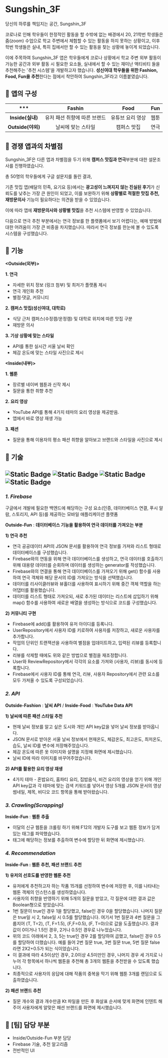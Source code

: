 # Sungshin_3F
당신의 하루를 책임지는 공간, Sungshin_3F

코로나로 인해 학우들이 한정적인 활동을 할 수밖에 없는 배경에서 20, 21학번 학생들은 줌(zoom) 수업으로 학교 주변에서 체험할 수 있는 활동을 하지 못하는 상황이고, 이후 학번 학생들은 실내, 특히 집에서만 할 수 있는 활동을 찾는 상황에 놓이게 되었습니다. 

이에 주목하여 Sungshin_3F 앱은 학우들에게 코로나 상황에서 학교 주변 외부 활동이 가능한 공간과 외부 활동 시 필요한 요소들, 실내에서 할 수 있는 재미난 액티비티 들을 추천해주는 '추천 시스템'을 개발하고자 했습니다. **성신여대 학우들을 위한 Fashion, Food, Fun을 추천**한다는 점에서 착안하여 Sungshin_3F라고 이름붙였습니다.

## 📌 앱의 구성
|***|Fashin|Food|Fun|
|:---:|:---:|:---:|:---:|
|**Inside(실내)**|유저 패션 취향에 따른 브랜드|유튜브 요리 영상|웹툰|
|**Outside(야외)**|날씨에 맞는 스타일|캠퍼스 맛집|연극|

## 📌 경쟁 앱과의 차별점
Sungshin_3F은 다른 앱과 차별점을 두기 위해 **캠퍼스 맛집과 연극**부분에 대한 설문조사를 진행하였습니다.

총 50명의 학우들에게 구글 설문지를 돌린 결과,

기존 맛집 앱(배달의 민족, 요기요 등)에서는 **광고성이 느껴지지 않는 진실된 후기**가 신뢰도를 낮추는 가장 큰 원인이 되었고, 이를 보완하기 위해 **상황별로 적절한 맛집 추천, 재방문의사** 기능이 필요하다는 의견을 받을 수 있었습니다.

이에 따라 앱에 **재방문의사와 상황별 맛집**을 추천 시스템에 반영할 수 있었습니다.

다음으로 연극 추천 부분에서는 연극 정보를 한 플랫폼에서 보기 어렵다는, 예매 방법에 대한 어려움이 가장 큰 비중을 차지했습니다. 따라서 연극 정보를 한눈에 볼 수 있도록 시스템을 구성했습니다.

## 📌 기능
**<Outside(외부)>**


**1. 연극**
   * 자세한 위치 정보 (링크 첨부) 및 최저가 플랫폼 제시
   * 연극 개인화 추천
   * 별점·댓글, 커뮤니티

**2. 캠퍼스 맛집(성신여대, 대학로)**
   * 식당 근처 캠퍼스(수정캠/운정캠) 및 대학로 위치에 따른 맛집 구분 
   * 재방문 의사

**3. 기상 상황에 맞는 스타일**
   * API를 통한 실시간 서울 날씨 확인
   * 체감 온도에 맞는 스타일 사진으로 제시

     
**<Inside(내부)>**

**1. 웹툰**
   * 장르별 네이버 웹툰과 신작 제시
   * 질문을 통한 취향 추천

**2. 요리 영상**
   * YouTube API를 통해 4가지 테마의 요리 영상을 제공받음.
   * 앱에서 바로 영상 재생 가능

**3. 패션**
   * 질문을 통해 이용자의 평소 패션 취향을 알아보고 브랜드와 스타일을 사진으로 제시

## 📌 기술
![Static Badge](https://img.shields.io/badge/Firebase-%23FF0000)
![Static Badge](https://img.shields.io/badge/API-%23FFA500)
![Static Badge](https://img.shields.io/badge/Crawling(Scrapping)-%23006400)
![Static Badge](https://img.shields.io/badge/Recommendation_Algorithm-%230000FF)
---


### *1. Firebase*

구글에서 개발에 필요한 백엔드에 해당하는 구성 요소(인증, 데이터베이스 연결, 푸시 알람, 스토리지, API 등)를 제공하는 모바일 애플리케이션 플랫폼

**Outside-Fun** : **데이터베이스 기능을 활용하여 연극 데이터를 가져오는 부분**

**1) 연극 추천**

* 연극 공공데이터 API의 JSON 문서를 활용하여 연극 정보를 가져와 리스트 형태로 데이터베이스를 구성했습니다.
* Firebase와의 연동을 위해 연극 데이터베이스를 생성하고, 연극 데이터를 호출하기 위해 대용량 데이터를 순회하며 데이터를 생성하는 generator를 작성했습니다.
* Firebase와의 연결을 통해 연극 데이터베이스를 가져오기 위해 get() 함수를 사용하여 연극 객체와 해당 문서의 ID를 가져오는 방식을 선택했습니다.
* 데이터를 리사이클러뷰와 뷰홀더를 사용하여 표시하기 위해 중간 객체 역할을 하는 어댑터를 활용했습니다.
* 데이터를 리스트 형태로 가져오되, 새로 추가된 데이터는 리스트에 삽입하기 위해 map() 함수를 사용하여 새로운 배열을 생성하는 방식으로 코드를 구성했습니다.

**2) 커뮤니티 구현**

* Firebase에 add()를 활용하여 유저 아이디를 등록니다.
* UserRepository에서 사용자 ID를 키로하여 사용자를 저장하고, 새로운 사용자를 추가합니다.
* 작업의 단위인 트랜잭션을 사용하여 별점을 업데이트하고, 입력된 리뷰를 등록합니다.
* 리뷰를 삭제할 때에도 위와 같은 방법으로 별점을 재조정합니다.
* User와 ReviewRepository에서 각각의 요소를 가져와 (사용자, 리뷰)를 동시에 등록합니다.
* Firebase에서 사용자 ID를 통해 연극, 리뷰, 사용자 Repository에서 관련 요소를 모두 가져올 수 있도록 구성되었습니다.


### *2. API*

**Outside-Fashion** : **날씨 API** / **Inside-Food** : **YouTube Data API**

**1) 날씨에 따른 패션 스타일 추천**

* 현재 날씨 정보를 알고 싶은 도시와 개인 API key값을 넣어 날씨 정보를 받아옵니다.
* JSON 문서로 받아온 서울 날씨 정보에서 현재온도, 체감온도, 최고온도, 최저온도, 습도, 날씨 ID를 변수에 저장해주었습니다.
* 체감 온도에 따른 옷 이미지와 설명을 지정해 화면에 제시했습니다.
* 날씨 ID에 따라 이미지를 바꾸어주었습니다.


**2) API를 활용한 요리 영상 재생**

* 4가지 테마 - 혼밥요리, 홈파티 요리, 집밥음식, 비건 요리의 영상을 얻기 위해 개인 API key값과 각 테마에 맞는 검색 키워드를 넣어서 영상 5개를 JSON 문서의 영상 썸네일, 제목, 비디오 코드 항목을 통해 받아왔습니다.


### *3. Crawling(Scrapping)*

**Inside-Fun** : **웹툰 추출**

* 이달의 신규 웹툰을 크롤링 하기 위해 F12의 개발자 도구를 보고 웹툰 정보가 담겨 있는 태그를 파악했습니다.
* 태그에 해당하는 정보를 추출하여 변수에 할당한 뒤 화면에 제시했습니다.

### *4. Recommendation*

**Inside-Fun : 웹툰 추천, 패션 브랜드 추천** 

**1) 유저의 선호도를 반영한 웹툰 추천**

* 유저에게 추천하고자 하는 작품 15개를 선정하여 변수에 저장한 후, 이를 나타내는 웹툰 객체의 인스턴스를 생성하였습니다.
* 사용자의 취향을 반영하기 위해 5개의 질문을 받았고, 각 질문에 대한 결과 값은 Boolean형으로 받았습니다.
* 1번 질문이 true인 경우 1을 할당했고, false인 경우 0을 할당했습니다. 나머지 질문은 true일 시 2, false일 시 0.5를 할당했습니다. 여기서 1번 질문과 4번 질문을 그룹지어 (T, T=2), (T, F=1.5), (F,F=0.5), (F, T=0)으로 값을 도출했습니다. 결과 값이 0이거나 1.5인 경우, 2거나 0.5인 경우로 나누었습니다.
* 위의 코드 아래에서 2, 3, 5는 true인 경우 2를 할당하여 곱했고, false인 경우 0.5를 할당하여 더했습니다. 예를 들어 2번 질문 true, 3번 질문 true, 5번 질문 false라면 2X2+0.5가 되는 식이었습니다. 
* 이 결과에 따라 4.5이상인 경우, 2.0이상 4.5미만인 경우, 나머지 경우 세 가지로 나누어 각 항목에서 하나씩 웹툰을 추천해 총 3개의 웹툰을 추천받을 수 있도록 했습니다.
* 최종적으로 사용자의 응답에 대해 작품의 중복을 막기 위해 웹툰 3개를 랜덤으로 도출하였습니다.

**2) 패션 브랜드 추천**
* 질문 개수와 결과 개수만큼 Kt 파일을 만든 후 화살표 순서에 맞게 화면에 인텐트 해주어 사용자에게 알맞은 패션 브랜드를 화면에 제시했습니다.


## 📌 [팀] 담당 부분 
* Inside/Outside-Fun 부분 담당
* Firebase 기술, 추천 알고리즘 
* 전반적인 UI
